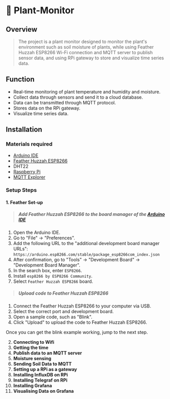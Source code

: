 # 🌳 Plant-Monitor

## Overview
>The project is a plant monitor designed to monitor the plant's environment such as soil moisture of plants, while using Feather Huzzah ESP8266 Wi-Fi connection and MQTT server to publish sensor data, and using RPi gateway to store and visualize time series data.

## Function
- Real-time monitoring of plant temperature and humidity and moisture.
- Collect data through sensors and send it to a cloud database.
- Data can be transmitted through MQTT protocol.
- Stores data on the RPi gateway.
- Visualize time series data.

## Installation
### Materials required
- [Arduino IDE](https://www.arduino.cc/en/software)
- [Feather Huzzah ESP8266](https://learn.adafruit.com/adafruit-feather-huzzah-esp8266/overview)
- DHT22
- [Raspberry Pi](https://www.raspberrypi.com/software/)
- [MQTT Explorer](https://mqtt-explorer.com/)

### Setup Steps

#### 1. **Feather Set-up**

>##### Add Feather Huzzah ESP8266 to the board manager of the [Arduino IDE](https://www.arduino.cc/en/software)

1. Open the Arduino IDE.
2. Go to "File" -> "Preferences".
3. Add the following URL to the "additional development board manager URLs": `https://arduino.esp8266.com/stable/package_esp8266com_index.json`
4. After confirmation, go to "Tools" -> "Development Board" -> "Development Board Manager".
5. In the search box, enter `ESP8266`.
6. Install `esp8266 by ESP8266 Community`.
7. Select `Feather Huzzah ESP8266` board.

>##### Upload code to Feather Huzzah ESP8266

1. Connect the Feather Huzzah ESP8266 to your computer via USB.
2. Select the correct port and development board.
3. Open a sample code, such as "Blink".
4. Click "Upload" to upload the code to Feather Huzzah ESP8266.

Once you can get the blink example working, jump to the next step.
   
2. **Connecting to Wifi**
3. **Getting the time**
4. **Publish data to an MQTT server**
5. **Moisture sensing**
6. **Sending Soil Data to MQTT**
7. **Setting up a RPi as a gateway**
8. **Installing InfluxDB on RPi**
9. **Installing Telegraf on RPi**
10. **Installing Grafana**
11. **Visualising Data on Grafana**
